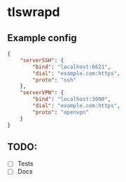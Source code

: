 # tlswrapd

## Example config
```json
{
	"serverSSH": {
		"bind": "localhost:6621",
		"dial": "example.com:https",
		"proto": "ssh"
	},
	"serverVPN": {
		"bind": "localhost:3000",
		"dial": "example.com:https",
		"proto": "openvpn"
	}
}
```

TODO:
-----
- [ ] Tests
- [ ] Docs
